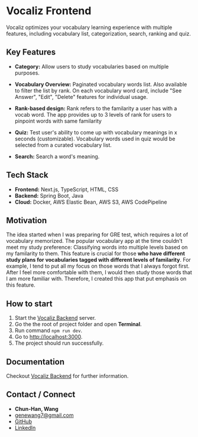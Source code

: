 # Vocaliz Frontend

Vocaliz optimizes your vocabulary learning experience with multiple features, including vocabulary list, categorization, search, ranking and quiz. 

## Key Features

- **Category:** Allow users to study vocabularies based on multiple purposes.

- **Vocabulary Overview:** Paginated vocabulary words list. Also available to filter the list by rank. On each vocabulary word card, include "See Answer", "Edit", "Delete" features for individual usage.

- **Rank-based design:** Rank refers to the familarity a user has with a vocab word. The app provides up to 3 levels of rank for users to pinpoint words with same familarity

- **Quiz:** Test user's ability to come up with vocabulary meanings in x seconds (customizable). Vocabulary words used in quiz would be selected from a curated vocabulary list.

- **Search:** Search a word's meaning.


## Tech Stack
- **Frontend:** Next.js, TypeScript, HTML, CSS
- **Backend:** Spring Boot, Java
- **Cloud:** Docker, AWS Elastic Bean, AWS S3, AWS CodePipeline


## Motivation
The idea started when I was preparing for GRE test, which requires a lot of vocabulary memorized. The popular vocabulary app at the time couldn't meet my study preference: Classifying words into multiple levels based on my familarity to them. This feature is crucial for those **who have different study plans for vocabularies tagged with different levels of familarity**. For example, I tend to put all my focus on those words that I always forgot first. After I feel more comfortable with them, I would then study those words that I am more familiar with. Therefore, I created this app that put emphasis on this feature.


## How to start

1. Start the [Vocaliz Backend](https://github.com/genewang0929/Vocaliz-Backend) server.
2. Go the the root of project folder and open __Terminal__.
3. Run command ```npm run dev```.
4. Go to [http://localhost:3000](http://localhost:3000).
5. The project should run successfully.

## Documentation

Checkout [Vocaliz Backend](https://github.com/genewang0929/Vocaliz-Backend) for further information.


## Contact / Connect
- **Chun-Han, Wang**
- genewang7@gmail.com
- [GitHub](https://github.com/genewang0929)
- [LinkedIn](https://www.linkedin.com/in/chun-han-wang/)
